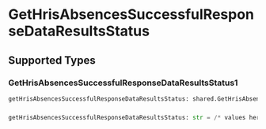 # GetHrisAbsencesSuccessfulResponseDataResultsStatus


## Supported Types

### GetHrisAbsencesSuccessfulResponseDataResultsStatus1

```python
getHrisAbsencesSuccessfulResponseDataResultsStatus: shared.GetHrisAbsencesSuccessfulResponseDataResultsStatus1 = /* values here */
```

### 

```python
getHrisAbsencesSuccessfulResponseDataResultsStatus: str = /* values here */
```

